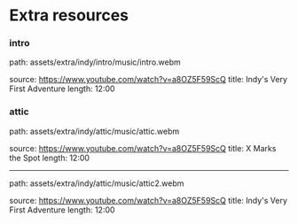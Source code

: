# Extra resources

### intro

path: assets/extra/indy/intro/music/intro.webm

source: https://www.youtube.com/watch?v=a8OZ5F59ScQ
title: Indy's Very First Adventure
length: 12:00

### attic

path: assets/extra/indy/attic/music/attic.webm

source: https://www.youtube.com/watch?v=a8OZ5F59ScQ
title: X Marks the Spot
length: 12:00

---

path: assets/extra/indy/attic/music/attic2.webm

source: https://www.youtube.com/watch?v=a8OZ5F59ScQ
title: Indy's Very First Adventure
length: 12:00
